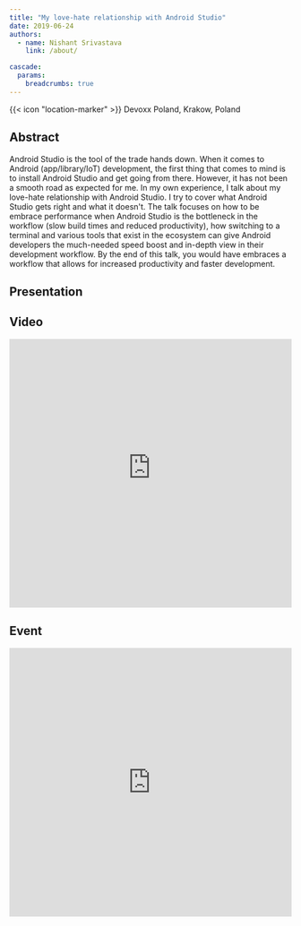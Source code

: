 ```yaml
---
title: "My love-hate relationship with Android Studio"
date: 2019-06-24
authors:
  - name: Nishant Srivastava
    link: /about/

cascade:
  params:
    breadcrumbs: true
---
```


{{< icon "location-marker" >}} Devoxx Poland, Krakow, Poland

<!--more-->

## Abstract

Android Studio is the tool of the trade hands down. When it comes to Android (app/library/IoT) development, the first thing that comes to mind is to install Android Studio and get going from there. However, it has not been a smooth road as expected for me. In my own experience, I talk about my love-hate relationship with Android Studio. I try to cover what Android Studio gets right and what it doesn't. The talk focuses on how to be embrace performance when Android Studio is the bottleneck in the workflow (slow build times and reduced productivity), how switching to a terminal and various tools that exist in the ecosystem can give Android developers the much-needed speed boost and in-depth view in their development workflow. By the end of this talk, you would have embraces a workflow that allows for increased productivity and faster development.

## Presentation

<script async class="speakerdeck-embed" data-id="95c871bc6e194a1c947d5f75385be348" data-ratio="1.77777777777778" src="//speakerdeck.com/assets/embed.js"></script>

## Video

<iframe width="100%" height="480" src="https://www.youtube-nocookie.com/embed/sl9qMGpEJp8" frameborder="0" allow="accelerometer; autoplay; encrypted-media; gyroscope; picture-in-picture" allowfullscreen></iframe>

## Event

<iframe src="https://web.archive.org/web/20190610115625/https://cfp.devoxx.pl/talk/JCI-4114/My_love-hate_relationship_with_Android_Studio" frameborder="0" width="100%" height="480" allowfullscreen="true" mozallowfullscreen="true" webkitallowfullscreen="true"></iframe>
